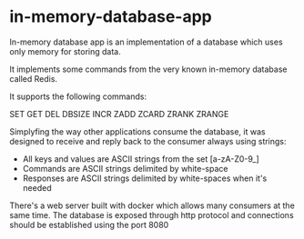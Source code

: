 # in-memory-database-app

In-memory database app is an implementation of a database which uses only memory for storing data. 

It implements some commands from the very known in-memory database called Redis.

It supports the following commands:

SET
GET
DEL
DBSIZE
INCR
ZADD
ZCARD
ZRANK
ZRANGE

Simplyfing the way other applications consume the database, it was designed to receive and reply back to the consumer always using strings:

- All keys and values are ASCII strings from the set [a-zA-Z0-9_]
- Commands are ASCII strings delimited by white-space
- Responses are ASCII strings delimited by white-spaces when it's needed

There's a web server built with docker which allows many consumers at the same time. The database is exposed through http protocol and connections should be established using the port 8080